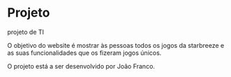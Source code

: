# Projeto
 projeto de TI 

O objetivo do website é mostrar às pessoas todos os jogos da starbreeze e as suas funcionalidades que os fizeram jogos únicos.

O projeto está a ser desenvolvido por João Franco.